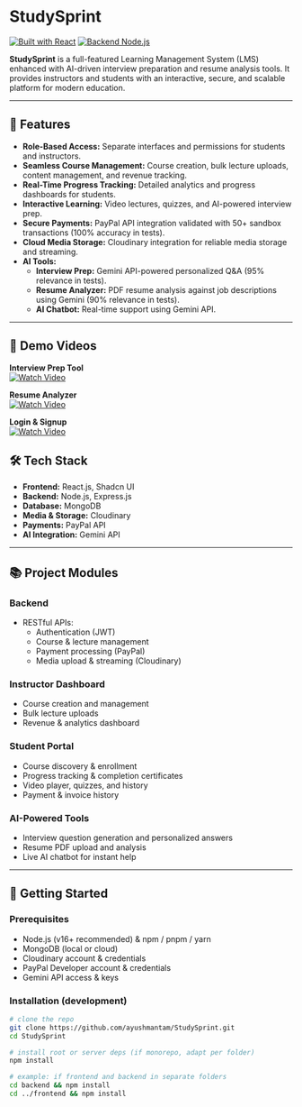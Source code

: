 # StudySprint

[![Built with React](https://img.shields.io/badge/Frontend-React-blue.svg)](#)
[![Backend Node.js](https://img.shields.io/badge/Backend-Node.js-brightgreen.svg)](#)

**StudySprint** is a full-featured Learning Management System (LMS) enhanced with AI-driven interview preparation and resume analysis tools. It provides instructors and students with an interactive, secure, and scalable platform for modern education.

---

## 🚀 Features

- **Role-Based Access:** Separate interfaces and permissions for students and instructors.
- **Seamless Course Management:** Course creation, bulk lecture uploads, content management, and revenue tracking.
- **Real-Time Progress Tracking:** Detailed analytics and progress dashboards for students.
- **Interactive Learning:** Video lectures, quizzes, and AI-powered interview prep.
- **Secure Payments:** PayPal API integration validated with 50+ sandbox transactions (100% accuracy in tests).
- **Cloud Media Storage:** Cloudinary integration for reliable media storage and streaming.
- **AI Tools:**
  - **Interview Prep:** Gemini API-powered personalized Q&A (95% relevance in tests).
  - **Resume Analyzer:** PDF resume analysis against job descriptions using Gemini (90% relevance in tests).
  - **AI Chatbot:** Real-time support using Gemini API.

---

## 🎥 Demo Videos

**Interview Prep Tool**  
[![Watch Video](https://img.shields.io/badge/Watch%20Demo-Interview%20Prep%20Tool-blue?logo=google-drive)](https://drive.google.com/file/d/1BF--rT4_QqhqtQPUFaskDfUjQ94NsJdF/view?usp=sharing)

**Resume Analyzer**  
[![Watch Video](https://img.shields.io/badge/Watch%20Demo-Resume%20Analyzer-green?logo=google-drive)](https://drive.google.com/file/d/1ybI063Y_hUKDdDeAqToTMKZrgFLB53om/view?usp=sharing)

**Login & Signup**  
[![Watch Video](https://img.shields.io/badge/Watch%20Demo-Login%20%26%20SignUp-orange?logo=google-drive)](https://drive.google.com/file/d/1Ym0EubFbtmc6Tt6mveQCpd7oUAXLV3L5/view?usp=sharing)

## 🛠️ Tech Stack

- **Frontend:** React.js, Shadcn UI  
- **Backend:** Node.js, Express.js  
- **Database:** MongoDB  
- **Media & Storage:** Cloudinary  
- **Payments:** PayPal API  
- **AI Integration:** Gemini API

---

## 📚 Project Modules

### Backend
- RESTful APIs:
  - Authentication (JWT)
  - Course & lecture management
  - Payment processing (PayPal)
  - Media upload & streaming (Cloudinary)

### Instructor Dashboard
- Course creation and management
- Bulk lecture uploads
- Revenue & analytics dashboard

### Student Portal
- Course discovery & enrollment
- Progress tracking & completion certificates
- Video player, quizzes, and history
- Payment & invoice history

### AI-Powered Tools
- Interview question generation and personalized answers
- Resume PDF upload and analysis
- Live AI chatbot for instant help

---

## 🔧 Getting Started

### Prerequisites
- Node.js (v16+ recommended) & npm / pnpm / yarn  
- MongoDB (local or cloud)  
- Cloudinary account & credentials  
- PayPal Developer account & credentials  
- Gemini API access & keys

### Installation (development)

```bash
# clone the repo
git clone https://github.com/ayushmantam/StudySprint.git
cd StudySprint

# install root or server deps (if monorepo, adapt per folder)
npm install

# example: if frontend and backend in separate folders
cd backend && npm install
cd ../frontend && npm install
